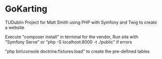 # GoKarting
TUDublin Project for Matt Smith using PHP with Symfony and Twig to create a website

Execute "composer install" in terminal for the vendor, 
Run site with "Symfony Serve" or "php -S localhost:8000 -t ./public" if errors

"php bin\console doctrine:fixtures:load" to create the pre-defined tables
